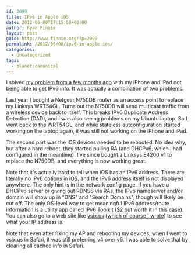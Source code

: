 ```yaml
---
id: 2099
title: IPv6 in Apple iOS
date: 2012-06-08T17:15:58+00:00
author: Ryan Finnie
layout: post
guid: http://www.finnie.org/?p=2099
permalink: /2012/06/08/ipv6-in-apple-ios/
categories:
  - Uncategorized
tags:
  - planet:canonical
---
```

I solved [my problem from a few months ago](http://www.finnie.org/2012/03/22/ios-devices-not-getting-ipv6/) with my iPhone and iPad not being able to get IPv6 info. It was actually a combination of two problems.

Last year I bought a Netgear N750DB router as an access point to replace my Linksys WRT54GL. Turns out the N750DB will send multicast traffic from a wireless device back to itself. This breaks IPv6 Duplicate Address Detection (DAD), and I was also seeing problems on my Ubuntu laptop. So I went back to the WRT54GL, and while stateless autconfiguration started working on the laptop again, it was still not working on the iPhone and iPad.

The second part was the iOS devices needed to be rebooted. No idea why, but after a hard reboot, they started pulling RA (and DHCPv6, which I had configured in the meantime). I've since bought a Linksys E4200 v1 to replace the N750DB, and everything is now working great.

Note that it's actually hard to tell when iOS has an IPv6 address. There are literally no IPv6 options in iOS, and the IPv6 address itself is not displayed anywhere. The only hint is in the network config page. If you have a DHCPv6 server or giving out RDNSS via RAs, the IPv6 nameserver and/or domain will show up in "DNS" and "Search Domains", though will likely be cut off. The only OS-level way to get meaningful IPv6 address/route information is a utility app called [IPv6 Toolkit](http://itunes.apple.com/us/app/ipv6-toolkit/id440597511?mt=8) ($2 but worth it in this case). You can also go to a web site like [vsix.us](http://vsix.us/) ([which of course I wrote](http://www.finnie.org/2012/03/25/vsix-us-your-ip-address-with-a-few-tools/)) to see what your IP address is.

Note that even after fixing my AP and rebooting my devices, when I went to vsix.us in Safari, it was still preferring v4 over v6. I was able to solve that by clearing all cached info in Safari.